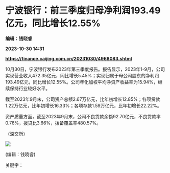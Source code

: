 # 宁波银行：前三季度归母净利润193.49亿元，同比增长12.55%
**编辑：钱晓睿**

**2023-10-30 14:31**

**https://finance.caijing.com.cn/20231030/4968083.shtml**

10月30日，宁波银行发布2023年第三季度报告。报告显示，2023年1-9月，公司实现营业收入472.35亿元，同比增长5.45%；实现归属于母公司股东的净利润193.49亿元，同比增长12.55%。公司年化加权平均净资产收益率为15.94%，继续保持行业较好水平。

截至2023年9月末，公司资产总额2.67万亿元，比年初增长12.85%；各项贷款1.22万亿元，比年初增长16.33%；各项存款1.59万亿元，比年初增长22.22%。

资产质量方面，截至2023年9月末，公司不良贷款余额92.70亿元，不良贷款率0.76%，拨贷比3.66%，拨备覆盖率480.57%。

（深交所）

![](https://tx1.cdn.caijing.com.cn/2014-03-27/114048455.jpg)

(编辑：钱晓睿)

关键字：
